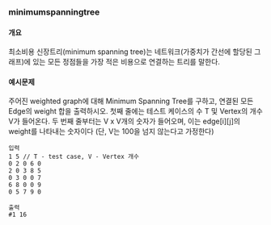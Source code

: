 ### minimumspanningtree

#### 개요
최소비용 신장트리(minimum spanning tree)는 네트워크(가중치가 간선에 할당된 그래프)에 있는 모든 정점들을 가장 적은 비용으로 연결하는 트리를 말한다.
#### 예시문제
주어진 weighted graph에 대해 Minimum Spanning Tree를 구하고, 연결된 모든 Edge의 weight 합을 출력하시오.
첫째 줄에는 테스트 케이스의 수 T 및 Vertex의 개수 V가 들어온다. 두 번째 줄부터는 V x V개의 숫자가 들어오며, 이는 edge[i][j]의 weight를 나타내는 숫자이다 (단, V는 100을 넘지 않는다고 가정한다)

```
입력
1 5 // T - test case, V - Vertex 개수
0 2 0 6 0
2 0 3 8 5
0 3 0 0 7
6 8 0 0 9
0 5 7 9 0
```
```
출력
#1 16
```